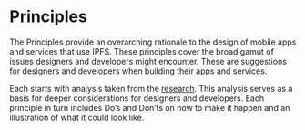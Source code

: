 # Principles

The Principles provide an overarching rationale to the design of mobile apps and services that use IPFS. These principles cover the broad gamut of issues designers and developers might encounter. These are suggestions for designers and developers when building their apps and services.

Each starts with analysis taken from the [research](https://app.gitbook.com/@jkosem/s/ipfs-mobile-guidelines/user-research/interviews). This analysis serves as a basis for deeper considerations for designers and developers. Each principle in turn includes Do’s and Don’ts on how to make it happen and an illustration of what it could look like.

